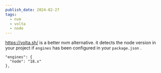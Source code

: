 ```yaml
---
publish_date: 2024-02-27
tags:
  - nvm
  - volta
  - node
---
```

https://volta.sh/ is a better nvm alternative. it detects the node version in your project if `engines` has been configured in your `package.json` .

```
"engines": {
  "node": "18.x"
},
```
